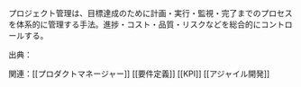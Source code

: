 プロジェクト管理は、目標達成のために計画・実行・監視・完了までのプロセスを体系的に管理する手法。進捗・コスト・品質・リスクなどを総合的にコントロールする。

出典：

関連：[[プロダクトマネージャー]] [[要件定義]] [[KPI]] [[アジャイル開発]] 